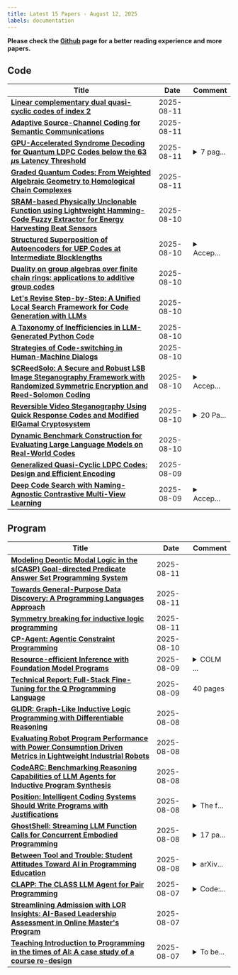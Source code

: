 ```yaml
---
title: Latest 15 Papers - August 12, 2025
labels: documentation
---
```

**Please check the [Github](https://github.com/zezhishao/MTS_Daily_ArXiv) page for a better reading experience and more papers.**

## Code
| **Title** | **Date** | **Comment** |
| --- | --- | --- |
| **[Linear complementary dual quasi-cyclic codes of index 2](http://arxiv.org/abs/2504.09126v2)** | 2025-08-11 |  |
| **[Adaptive Source-Channel Coding for Semantic Communications](http://arxiv.org/abs/2508.07958v1)** | 2025-08-11 |  |
| **[GPU-Accelerated Syndrome Decoding for Quantum LDPC Codes below the 63 $μ$s Latency Threshold](http://arxiv.org/abs/2508.07879v1)** | 2025-08-11 | <details><summary>7 pag...</summary><p>7 pages, 3 figures, 1 table</p></details> |
| **[Graded Quantum Codes: From Weighted Algebraic Geometry to Homological Chain Complexes](http://arxiv.org/abs/2508.07542v1)** | 2025-08-11 |  |
| **[SRAM-based Physically Unclonable Function using Lightweight Hamming-Code Fuzzy Extractor for Energy Harvesting Beat Sensors](http://arxiv.org/abs/2508.07510v1)** | 2025-08-10 |  |
| **[Structured Superposition of Autoencoders for UEP Codes at Intermediate Blocklengths](http://arxiv.org/abs/2508.07487v1)** | 2025-08-10 | <details><summary>Accep...</summary><p>Accepted for publication at IEEE Communication Letters</p></details> |
| **[Duality on group algebras over finite chain rings: applications to additive group codes](http://arxiv.org/abs/2508.07461v1)** | 2025-08-10 |  |
| **[Let's Revise Step-by-Step: A Unified Local Search Framework for Code Generation with LLMs](http://arxiv.org/abs/2508.07434v1)** | 2025-08-10 |  |
| **[A Taxonomy of Inefficiencies in LLM-Generated Python Code](http://arxiv.org/abs/2503.06327v3)** | 2025-08-10 |  |
| **[Strategies of Code-switching in Human-Machine Dialogs](http://arxiv.org/abs/2508.07325v1)** | 2025-08-10 |  |
| **[SCReedSolo: A Secure and Robust LSB Image Steganography Framework with Randomized Symmetric Encryption and Reed-Solomon Coding](http://arxiv.org/abs/2503.12368v2)** | 2025-08-10 | <details><summary>Accep...</summary><p>Accepted in Proceedings of the 8th Asian Conference on Pattern Recognition (ACPR 2025), 5 pages, 21 figures, 4 tables</p></details> |
| **[Reversible Video Steganography Using Quick Response Codes and Modified ElGamal Cryptosystem](http://arxiv.org/abs/2508.07289v1)** | 2025-08-10 | <details><summary>20 Pa...</summary><p>20 Pages, 10 Figures, 3 Tables</p></details> |
| **[Dynamic Benchmark Construction for Evaluating Large Language Models on Real-World Codes](http://arxiv.org/abs/2508.07180v1)** | 2025-08-10 |  |
| **[Generalized Quasi-Cyclic LDPC Codes: Design and Efficient Encoding](http://arxiv.org/abs/2508.07030v1)** | 2025-08-09 |  |
| **[Deep Code Search with Naming-Agnostic Contrastive Multi-View Learning](http://arxiv.org/abs/2408.09345v2)** | 2025-08-09 | <details><summary>Accep...</summary><p>Accepted by ACM Transactions on Knowledge Discovery from Data (TKDD)</p></details> |

## Program
| **Title** | **Date** | **Comment** |
| --- | --- | --- |
| **[Modeling Deontic Modal Logic in the s(CASP) Goal-directed Predicate Answer Set Programming System](http://arxiv.org/abs/2507.05519v6)** | 2025-08-11 |  |
| **[Towards General-Purpose Data Discovery: A Programming Languages Approach](http://arxiv.org/abs/2508.08074v1)** | 2025-08-11 |  |
| **[Symmetry breaking for inductive logic programming](http://arxiv.org/abs/2508.06263v2)** | 2025-08-11 |  |
| **[CP-Agent: Agentic Constraint Programming](http://arxiv.org/abs/2508.07468v1)** | 2025-08-10 |  |
| **[Resource-efficient Inference with Foundation Model Programs](http://arxiv.org/abs/2504.07247v2)** | 2025-08-09 | <details><summary>COLM ...</summary><p>COLM 2025 Main Conference Paper</p></details> |
| **[Technical Report: Full-Stack Fine-Tuning for the Q Programming Language](http://arxiv.org/abs/2508.06813v1)** | 2025-08-09 | 40 pages |
| **[GLIDR: Graph-Like Inductive Logic Programming with Differentiable Reasoning](http://arxiv.org/abs/2508.06716v1)** | 2025-08-08 |  |
| **[Evaluating Robot Program Performance with Power Consumption Driven Metrics in Lightweight Industrial Robots](http://arxiv.org/abs/2508.06295v1)** | 2025-08-08 |  |
| **[CodeARC: Benchmarking Reasoning Capabilities of LLM Agents for Inductive Program Synthesis](http://arxiv.org/abs/2503.23145v2)** | 2025-08-08 |  |
| **[Position: Intelligent Coding Systems Should Write Programs with Justifications](http://arxiv.org/abs/2508.06017v1)** | 2025-08-08 | <details><summary>The f...</summary><p>The first two authors contributed equally to this work</p></details> |
| **[GhostShell: Streaming LLM Function Calls for Concurrent Embodied Programming](http://arxiv.org/abs/2508.05298v2)** | 2025-08-08 | <details><summary>17 pa...</summary><p>17 pages, 5 figures, conference</p></details> |
| **[Between Tool and Trouble: Student Attitudes Toward AI in Programming Education](http://arxiv.org/abs/2508.05999v1)** | 2025-08-08 | <details><summary>arXiv...</summary><p>arXiv admin note: substantial text overlap with arXiv:2507.22900</p></details> |
| **[CLAPP: The CLASS LLM Agent for Pair Programming](http://arxiv.org/abs/2508.05728v1)** | 2025-08-07 | <details><summary>Code:...</summary><p>Code: https://github.com/santiagocasas/clapp, Streamlit app: https://classclapp.streamlit.app</p></details> |
| **[Streamlining Admission with LOR Insights: AI-Based Leadership Assessment in Online Master's Program](http://arxiv.org/abs/2508.05513v1)** | 2025-08-07 |  |
| **[Teaching Introduction to Programming in the times of AI: A case study of a course re-design](http://arxiv.org/abs/2508.06572v1)** | 2025-08-07 | <details><summary>To be...</summary><p>To be cited as: Avouris, N., Sgarbas, K., Caridakis, G., Sintoris, C., (2025). Teaching Introduction to Programming in the times of AI: A case study of a course re-design, Proceedings 12th Penhellenic Conference of Computer Science Education, PCCSE 2025, Rhodes, October 2025</p></details> |

